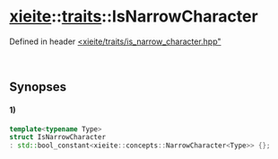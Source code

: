 # [xieite](../../xieite.md)\:\:[traits](../../traits.md)\:\:IsNarrowCharacter
Defined in header [<xieite/traits/is_narrow_character.hpp"](../../../include/xieite/traits/is_narrow_character.hpp)

&nbsp;

## Synopses
#### 1)
```cpp
template<typename Type>
struct IsNarrowCharacter
: std::bool_constant<xieite::concepts::NarrowCharacter<Type>> {};
```
